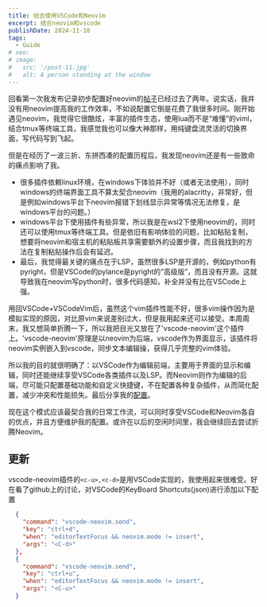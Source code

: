 ```yaml
---
title: 结合使用VSCode和Neovim
excerpt: 结合neovim和vscode
publishDate: 2024-11-10
tags:
  - Guide
# seo:
# image:
#   src: '/post-11.jpg'
#   alt: A person standing at the window
---
```


回看第一次我发布记录初步配置好neovim的[帖子](https://www.reddit.com/r/neovim/comments/11wlrca/noob_finish_config_for_the_first_time/?utm_source=share&utm_medium=web3x&utm_name=web3xcss&utm_term=1&utm_content=share_button)已经过去了两年。说实话，我并没有用neovim提高我的工作效率，不如说配置它倒是花费了我很多时间。刚开始遇见neovim，我觉得它很酷炫，丰富的插件生态，使用lua而不是“难懂”的viml，结合tmux等终端工具，我感觉我也可以像大神那样，用纯键盘流灵活的切换界面，写代码写到飞起。

但是在经历了一波三折、东拼西凑的配置历程后，我发现neovim还是有一些致命的痛点影响了我。

- 很多插件依赖linux环境，在windows下体验并不好（或者无法使用），同时windows的终端界面工具不算太契合neovim（我用的alacritty，非常好，但是例如windows平台下neovim报错下划线显示异常等情况无法修复，是windows平台的问题。）
- windows平台下使用插件有些异常，所以我是在wsl2下使用neovim的，同时还可以使用tmux等终端工具。但是依旧有影响体验的问题，比如粘贴复制，想要将neovim和宿主机的粘贴板共享需要额外的设置步骤，而且我找到的方法在复制粘贴操作后会有延迟。
- 最后，我觉得最关键的痛点在于LSP，虽然很多LSP是开源的，例如python有pyright，但是VSCode的pylance是pyright的“高级版”，而且没有开源。这就导致我在neovim写python时，很多代码感知，补全并没有比在VSCode上强。

用回VSCode+VSCodeVim后，虽然这个vim插件性能不好，很多vim操作因为是模拟实现的原因，对比原vim来说差别过大，但是我用起来还可以接受。本周周末，我又想简单折腾一下，所以我把目光又放在了'vscode-neovim'这个插件上。'vscode-neovim'原理是以neovim为后端，vscode作为界面显示，该插件将neovim实例嵌入到vscode，同步文本编辑操，获得几乎完整的vim体验。

所以我的目的就很明确了：以VSCode作为编辑前端，主要用于界面的显示和编辑，同时还能继续享受VSCode各类插件以及LSP。而Neovim则作为编辑的后端，尽可能只配置基础功能和自定义快捷键，不在配置各种复杂插件，从而简化配置，减少冲突和性能损失。最后分享我的[配置](https://github.com/allworldg/nvim/tree)。

现在这个模式应该最契合我的日常工作流，可以同时享受VSCode和Neovim各自的优点，并且方便维护我的配置。或许在以后的空闲时间里，我会继续回去尝试折腾Neovim。

## 更新

vscode-neovim插件的`<c-u>,<c-d>`是用VSCode实现的，我使用起来很难受。好在看了github上的讨论，对VSCode的KeyBoard Shortcuts(json)进行添加以下配置

```json
  {
    "command": "vscode-neovim.send",
    "key": "ctrl+d",
    "when": "editorTextFocus && neovim.mode != insert",
    "args": "<C-d>"
  },
  {
    "command": "vscode-neovim.send",
    "key": "ctrl+u",
    "when": "editorTextFocus && neovim.mode != insert",
    "args": "<C-u>"
  }
```
